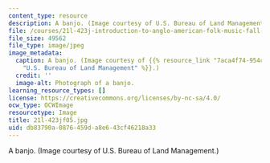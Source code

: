 ```yaml
---
content_type: resource
description: A banjo. (Image courtesy of U.S. Bureau of Land Management.)
file: /courses/21l-423j-introduction-to-anglo-american-folk-music-fall-2005/db83790a0876459da8e643cf46218a33_21l-423jf05.jpg
file_size: 49562
file_type: image/jpeg
image_metadata:
  caption: A banjo. (Image courtesy of {{% resource_link "7aca4f74-954c-4cc9-a69c-529755ce5008"
    "U.S. Bureau of Land Management" %}}.)
  credit: ''
  image-alt: Photograph of a banjo.
learning_resource_types: []
license: https://creativecommons.org/licenses/by-nc-sa/4.0/
ocw_type: OCWImage
resourcetype: Image
title: 21l-423jf05.jpg
uid: db83790a-0876-459d-a8e6-43cf46218a33
---
```

A banjo. (Image courtesy of U.S. Bureau of Land Management.)